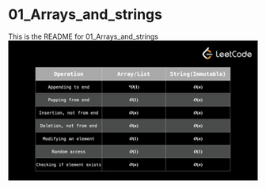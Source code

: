 # 01_Arrays_and_strings
This is the README for 01_Arrays_and_strings
![the complexity of array and string operations](image.png)
